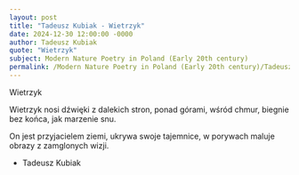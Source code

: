 ```yaml
---
layout: post
title: "Tadeusz Kubiak - Wietrzyk"
date: 2024-12-30 12:00:00 -0000
author: Tadeusz Kubiak
quote: "Wietrzyk"
subject: Modern Nature Poetry in Poland (Early 20th century)
permalink: /Modern Nature Poetry in Poland (Early 20th century)/Tadeusz Kubiak/Tadeusz Kubiak - Wietrzyk
---
```


Wietrzyk

Wietrzyk nosi dźwięki
z dalekich stron,
ponad górami, wśród chmur,
biegnie bez końca,
jak marzenie snu.

On jest przyjacielem ziemi,
ukrywa swoje tajemnice,
w porywach maluje obrazy
z zamglonych wizji.

- Tadeusz Kubiak
